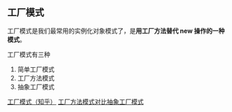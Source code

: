 ## 工厂模式

工厂模式是我们最常用的实例化对象模式了，是**用工厂方法替代 new 操作的一种模式**。

工厂模式有三种

1. 简单工厂模式
2. 工厂方法模式
3. 抽象工厂模式

[工厂模式（知乎）](https://zhuanlan.zhihu.com/p/110419316)
[工厂方法模式对比抽象工厂模式](https://developer.aliyun.com/article/238431)